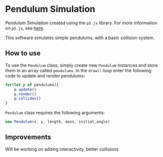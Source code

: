 # Pendulum Simulation

Pendulum Simulation created using the `p5.js` library. For more information on `p5.js`, see [here](https://p5js.org/).

This software simulates simple pendulums, with a basic collision system.

## How to use

To use the `Pendulum` class, simply create new `Pendulum` instances and store them in an array called `pendulums`. In the `draw()` loop enter the following code to update and render pendulums:

``` javascript
for(let p of pendulums){
    p.update()
    p.render()
    p.collides()
}
```

`Pendulum` class requires the following arguments:

``` javascript
new Pendulum(x, y, length, mass, initial_angle)
```

## Improvements

Will be working on adding interactivity, better collisions
